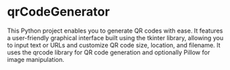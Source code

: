 # qrCodeGenerator
This Python project enables you to generate QR codes with ease. It features a user-friendly graphical interface built using the tkinter library, allowing you to input text or URLs and customize QR code size, location, and filename. It uses the qrcode library for QR code generation and optionally Pillow for image manipulation.
